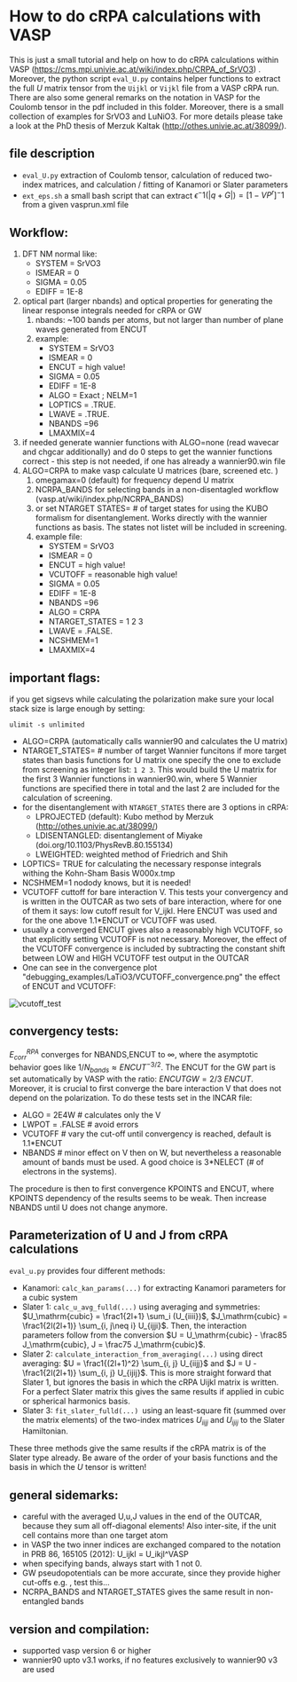 # How to do cRPA calculations with VASP

This is just a small tutorial and help on how to do cRPA calculations within
VASP (https://cms.mpi.univie.ac.at/wiki/index.php/CRPA_of_SrVO3) . Moreover, the
python script `eval_U.py` contains helper functions to extract the full
$U$ matrix tensor from the `Uijkl` or `Vijkl` file from a VASP cRPA run. There
are also some general remarks on the notation in VASP for the Coulomb tensor in
the pdf included in this folder. Moreover, there is a small collection of
examples for SrVO3 and LuNiO3. For more details please take a look at the PhD
thesis of Merzuk Kaltak (http://othes.univie.ac.at/38099/).

## file description
 * `eval_U.py` extraction of Coulomb tensor, calculation of reduced two-index matrices, and calculation / fitting of Kanamori or Slater parameters
 * `ext_eps.sh` a small bash script that can extract $\epsilon^-1(|q+G|)=[1-VP^r]^-1$ from a given vasprun.xml file

## Workflow:
1. DFT NM normal like:
    * SYSTEM = SrVO3
    * ISMEAR =  0
    * SIGMA =  0.05
    * EDIFF = 1E-8
2. optical part (larger nbands) and optical properties for generating the linear response integrals needed for cRPA or GW
    1. nbands: ~100 bands per atoms, but not larger than number of plane waves generated from ENCUT
    2. example:
        * SYSTEM = SrVO3
        * ISMEAR =  0
        * ENCUT = high value!
        * SIGMA =  0.05
        * EDIFF = 1E-8
        * ALGO = Exact ; NELM=1
        * LOPTICS = .TRUE.
        * LWAVE = .TRUE.
        * NBANDS =96
        * LMAXMIX=4
3. if needed generate wannier functions with ALGO=none (read wavecar and chgcar additionally) and do 0 steps to get the wannier functions correct - this step is not needed, if one has already a wannier90.win file
4. ALGO=CRPA to make vasp calculate U matrices (bare, screened etc. )
    1. omegamax=0 (default) for frequency depend U matrix
    2. NCRPA_BANDS for selecting bands in a non-disentagled workflow (vasp.at/wiki/index.php/NCRPA_BANDS)
    3. or set NTARGET STATES= # of target states for using the KUBO formalism for disentanglement. Works directly with the wannier functions as basis. The states not listet will be included in screening.
    4. example file:
        * SYSTEM = SrVO3
        * ISMEAR =  0
        * ENCUT = high value!
        * VCUTOFF = reasonable high value!
        * SIGMA =  0.05
        * EDIFF = 1E-8
        * NBANDS =96
        * ALGO = CRPA
        * NTARGET_STATES = 1 2 3
        * LWAVE = .FALSE.
        * NCSHMEM=1
        * LMAXMIX=4

## important flags:
if you get sigsevs while calculating the polarization make sure your local stack
size is large enough by setting:
```
ulimit -s unlimited
```

* ALGO=CRPA (automatically calls wannier90 and calculates the U matrix)
* NTARGET_STATES= # number of target Wannier funcitons if more target states than basis functions for U matrix one specify the one to exclude from screening as integer list: `1 2 3`. This would build the U matrix for the first 3 Wannier functions in wannier90.win, where 5 Wannier functions are specified there in total and the last 2 are included for the calculation of screening.
* for the disentanglement with `NTARGET_STATES` there are 3 options in cRPA:
    * LPROJECTED (default): Kubo method by Merzuk (http://othes.univie.ac.at/38099/)
    * LDISENTANGLED: disentanglement of Miyake (doi.org/10.1103/PhysRevB.80.155134)
    * LWEIGHTED: weighted method of Friedrich and Shih
* LOPTICS= TRUE for calculating the necessary response integrals withing the Kohn-Sham Basis W000x.tmp
* NCSHMEM=1 nodody knows, but it is needed!
* VCUTOFF cuttoff for bare interaction V. This tests your convergency
and is written in the OUTCAR as two sets of bare interaction, where for one of them
it says: low cutoff result for V_ijkl. Here ENCUT was used and for the one above 1.1*ENCUT or VCUTOFF was used.
* usually a converged ENCUT gives also a reasonably high VCUTOFF, so that explicitly setting VCUTOFF is not necessary. Moreover, the effect of the VCUTOFF convergence is included by subtracting the constant shift between LOW and HIGH VCUTOFF test output in the OUTCAR
* One can see in the convergence plot "debugging_examples/LaTiO3/VCUTOFF_convergence.png" the effect of ENCUT and VCUTOFF:

![vcutoff_test](VCUTOFF_convergence.png)

## convergency tests:
$`E_{corr}^{RPA}`$  converges for NBANDS,ENCUT to $`\infty`$, where the asymptotic
behavior goes like $`1/N_{bands} \approx ENCUT^{-3/2} `$. The ENCUT for the GW part
is set automatically by VASP with the ratio: $`ENCUTGW = 2/3 \ ENCUT`$. Moreover,
it is crucial to first converge the bare interaction V that does not depend on the
polarization. To do these tests set in the INCAR file:
* ALGO = 2E4W  # calculates only the V
* LWPOT = .FALSE # avoid errors
* VCUTOFF # vary the cut-off until convergency is reached, default is 1.1*ENCUT
* NBANDS # minor effect on V then on W, but nevertheless a reasonable amount of
bands must be used. A good choice is 3*NELECT (# of electrons in the systems).

The procedure is then to first convergence KPOINTS and ENCUT, where KPOINTS dependency of the results seems to be weak. Then increase NBANDS until U does not change anymore.

## Parameterization of U and J from cRPA calculations
`eval_u.py` provides four different methods:
- Kanamori: `calc_kan_params(...)` for extracting Kanamori parameters for a cubic system 
- Slater 1: `calc_u_avg_fulld(...)` using averaging and symmetries: $`U_\mathrm{cubic} = \frac1{2l+1} \sum_i (U_{iiii})`$, $`J_\mathrm{cubic} = \frac1{2l(2l+1)} \sum_{i, j\neq i} U_{ijji}`$. Then, the interaction parameters follow from the conversion $`U = U_\mathrm{cubic} - \frac85 J_\mathrm{cubic}, J = \frac75 J_\mathrm{cubic}`$.
- Slater 2: `calculate_interaction_from_averaging(...)` using direct averaging: $`U = \frac1{(2l+1)^2} \sum_{i, j} U_{iijj}`$ and $`J = U - \frac1{2l(2l+1)} \sum_{i, j} U_{ijij}`$. This is more straight forward that Slater 1, but ignores the basis in which the cRPA Uijkl matrix is written. For a perfect Slater matrix this gives the same results if applied in cubic or spherical harmonics basis.
- Slater 3: `fit_slater_fulld(...) `using an least-square fit (summed over the matrix elements) of the two-index matrices $`U_{iijj}`$ and $`U_{ijij}`$ to the Slater Hamiltonian. 

These three methods give the same results if the cRPA matrix is of the Slater type already. Be aware of the order of your basis functions and the basis in which the $U$ tensor is written!

## general sidemarks:
* careful with the averaged U,u,J values in the end of the OUTCAR, because they sum all off-diagonal elements! Also inter-site, if the unit cell contains more than one target atom
* in VASP the two inner indices are exchanged compared to the notation in PRB 86, 165105 (2012): U_ijkl = U_ikjl^VASP
* when specifying bands, always start with 1 not 0.
* GW pseudopotentials can be more accurate, since they provide higher cut-offs e.g. , test this...
* NCRPA_BANDS and NTARGET_STATES gives the same result in non-entangled bands

## version and compilation:
* supported vasp version 6 or higher
* wannier90 upto v3.1 works, if no features exclusively to wannier90 v3 are used
